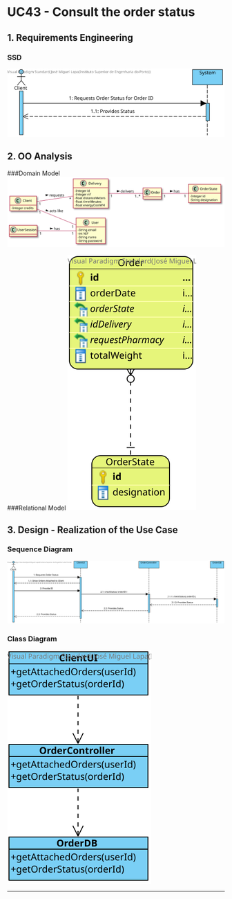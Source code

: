 # UC43 - Consult the order status 

## 1. Requirements Engineering

### SSD
![SSD.svg](SSD.svg)

## 2. OO Analysis

###Domain Model 
![MD.svg](MD.svg)

###Relational Model
![MR.svg](MR.svg)

## 3. Design - Realization of the Use Case

### Sequence Diagram

![SD.svg](SD.svg)


### Class Diagram

![CD.svg](CD.svg)

---
